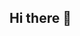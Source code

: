 ## Hi there 👋

<!--
**HanuKim/HanuKim** is a ✨ _special_ ✨ repository because its `README.md` (this file) appears on your GitHub profile.
<a href="https://github.com/devxb/gitanimals">
<img
  src="https://render.gitanimals.org/farms/HanuKim"
  width="600"
  height="300"
/>
</a>
Here are some ideas to get you started:

- 🔭 I’m currently working on ...
- 🌱 I’m currently learning ...
- 👯 I’m looking to collaborate on ...
- 🤔 I’m looking for help with ...
- 💬 Ask me about ...
- 📫 How to reach me: ...
- 😄 Pronouns: ...
- ⚡ Fun fact: ...


-->
